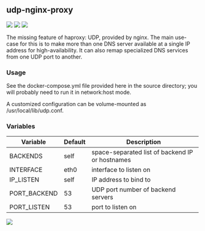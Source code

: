 ## udp-nginx-proxy
[![](https://images.microbadger.com/badges/version/instantlinux/udp-nginx-proxy.svg)](https://microbadger.com/images/instantlinux/udp-nginx-proxy "Version badge") [![](https://images.microbadger.com/badges/image/instantlinux/udp-nginx-proxy.svg)](https://microbadger.com/images/instantlinux/udp-nginx-proxy "Image badge") [![](https://images.microbadger.com/badges/commit/instantlinux/udp-nginx-proxy.svg)](https://microbadger.com/images/instantlinux/udp-nginx-proxy "Commit badge")

The missing feature of haproxy: UDP, provided by nginx. The main
use-case for this is to make more than one DNS server available at a
single IP address for high-availability. It can also remap specialized
DNS services from one UDP port to another.

### Usage

See the docker-compose.yml file provided here in the source directory;
you will probably need to run it in network:host mode.

A customized configuration can be volume-mounted as /usr/local/lib/udp.conf.

### Variables

Variable | Default | Description |
-------- | ------- | ----------- |
BACKENDS | self | space-separated list of backend IP or hostnames
INTERFACE | eth0 | interface to listen on
IP_LISTEN | self | IP address to bind to
PORT_BACKEND | 53 | UDP port number of backend servers
PORT_LISTEN | 53 | port to listen on

[![](https://images.microbadger.com/badges/license/instantlinux/udp-nginx-proxy.svg)](https://microbadger.com/images/instantlinux/udp-nginx-proxy "License badge")
